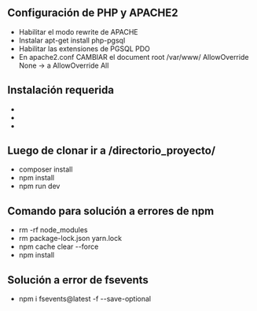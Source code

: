 ## Configuración de PHP y APACHE2
+ Habilitar el modo rewrite de APACHE
+ Instalar apt-get install php-pgsql
+ Habilitar las extensiones de PGSQL PDO
+ En apache2.conf CAMBIAR el document root /var/www/ AllowOverride None -> a AllowOverride All

## Instalación requerida
+ [Instalar Laravel 8.0]:[https://laravel.com/docs/8.x/installation]
+ [Instalar composer]:[https://getcomposer.org/download/]
+ [Instalar node y npm]:[https://nodejs.org/es/download/]

## Luego de clonar ir a /directorio_proyecto/ 
+ composer install 
+ npm install 
+ npm run dev

## Comando para solución a errores de npm
+ rm -rf node_modules
+ rm package-lock.json yarn.lock
+ npm cache clear --force
+ npm install

## Solución a error de fsevents
+ npm i fsevents@latest -f --save-optional